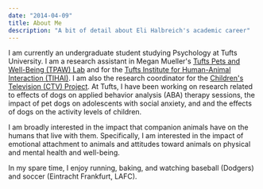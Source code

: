 ```yaml
---
date: "2014-04-09"
title: About Me
description: "A bit of detail about Eli Halbreich's academic career"
---
```


I am currently an undergraduate student studying Psychology at Tufts University. I am a research assistant in Megan Mueller's [Tufts Pets and Well-Being (TPAW) Lab](https://sites.tufts.edu/tpawlab/) and for the [Tufts Institute for Human-Animal Interaction (TIHAI)](https://hai.tufts.edu/). I am also the research coordinator for the [Children's Television (CTV) Project](https://sites.tufts.edu/ctvresearch/). At Tufts, I have been working on research related to effects of dogs on applied behavior analysis (ABA) therapy sessions, the impact of pet dogs on adolescents with social anxiety, and and the effects of dogs on the activity levels of children.

I am broadly interested in the impact that companion animals have on the humans that live with them. Specifically, I am interested in the impact of emotional attachment to animals and attitudes toward animals on physical and mental health and well-being.

In my spare time, I enjoy running, baking, and watching baseball (Dodgers) and soccer (Eintracht Frankfurt, LAFC).
